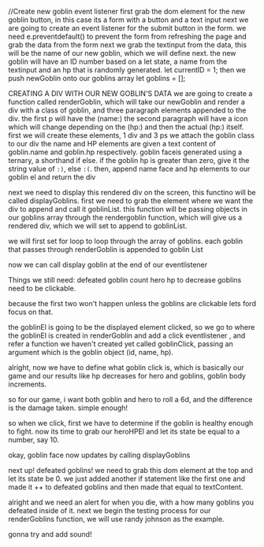 //Create new goblin event listener
first grab the dom element for the new goblin button, in this case its a form with a button and a text input
next we are going to create an event listener for the submit button in the form.
we need e.preventdefault() to prevent the form from refreshing the page and grab the data from the form
next we grab the textinput from the data, this will be the name of our new goblin, which we will define next.
the new goblin will have an ID number based on a let state, a name from the textinput and an hp that is randomly generated.
let currentID = 1;
then we push newGoblin onto our goblins array
let goblins = [];

CREATING A DIV WITH OUR NEW GOBLIN'S DATA
we are going to create a function called renderGoblin, which will take our newGoblin and render a div with a class of goblin, and three paragraph elements appended to the div. the first p will have the (name:) the second paragraph will have a icon which will change depending on the (hp:) and then the actual (hp:) itself.
first we will create these elements, 1 div and 3 ps
we attach the goblin class to our div
the name and HP elements are given a text content of goblin.name and goblin.hp respectively. 
goblin faceis generated using a ternary, a shorthand if else. if the goblin hp is greater than zero, give it the string value of `:)`, else `:(`.
then, append  name face and hp elements to our goblin el and return the div

next we need to display this rendered div on the screen, this functino will be called displayGoblins. first we need to grab the element where we want the div to append and call it goblinList. this function will be passing objects in our goblins array through the rendergoblin function, which will give us a rendered div, which we will set to append to goblinList. 

we will first set for loop to loop through the array of goblins. each goblin that passes through renderGoblin is appended to goblin List

now we can call display goblin at the end of our eventlistener

Things we still need: 
defeated goblin count
hero hp to decrease
goblins need to be clickable. 

because the first two won't happen unless the goblins are clickable lets ford focus on that.

the goblinEl is going to be the displayed element clicked, so we go to where the goblinEl is created in renderGoblin and add a click eventlistener , and refer a function we haven't created yet called goblinClick, passing an argument which is the goblin object (id, name, hp).

alright, now we have to define what goblin click is, which is basically our game and our results like hp decreases for hero and goblins, goblin body increments.

so for our game, i want both goblin and hero to roll a 6d, and the difference is the damage taken. simple enough!

so when we click, first we have to determine if the goblin is healthy enough to fight.
now its time to grab our heroHPEl and let its state be equal to a number, say 10. 

okay, goblin face now updates by calling displayGoblins

next up! defeated goblins! we need to grab this dom element at the top and let its state be 0.
we just added another if statement like the first one and made it ++ to defeated goblins and then made that equal to textContent.

alright and we need an alert for when you die, with a how many goblins you defeated inside of it.
next we begin the testing process for our renderGoblins function, we will use randy johnson as the example.

gonna try and add sound!
